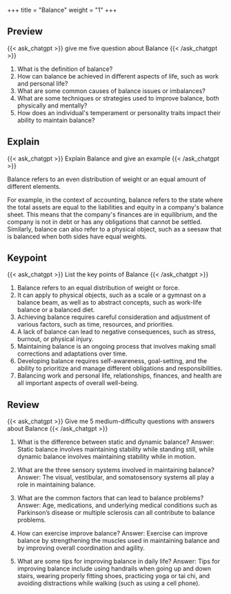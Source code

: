 +++
title = "Balance"
weight = "1"
+++
## Preview
{{< ask_chatgpt >}}
give me five question about Balance
{{< /ask_chatgpt >}}

1. What is the definition of balance?
2. How can balance be achieved in different aspects of life, such as work and personal life?
3. What are some common causes of balance issues or imbalances?
4. What are some techniques or strategies used to improve balance, both physically and mentally?
5. How does an individual's temperament or personality traits impact their ability to maintain balance?   

## Explain
{{< ask_chatgpt >}}
Explain Balance and give an example
{{< /ask_chatgpt >}}

Balance refers to an even distribution of weight or an equal amount of different elements. 

For example, in the context of accounting, balance refers to the state where the total assets are equal to the liabilities and equity in a company's balance sheet. This means that the company's finances are in equilibrium, and the company is not in debt or has any obligations that cannot be settled. Similarly, balance can also refer to a physical object, such as a seesaw that is balanced when both sides have equal weights.   

## Keypoint
{{< ask_chatgpt >}}
List the key points of Balance
{{< /ask_chatgpt >}}

1. Balance refers to an equal distribution of weight or force.
2. It can apply to physical objects, such as a scale or a gymnast on a balance beam, as well as to abstract concepts, such as work-life balance or a balanced diet.
3. Achieving balance requires careful consideration and adjustment of various factors, such as time, resources, and priorities.
4. A lack of balance can lead to negative consequences, such as stress, burnout, or physical injury.
5. Maintaining balance is an ongoing process that involves making small corrections and adaptations over time.
6. Developing balance requires self-awareness, goal-setting, and the ability to prioritize and manage different obligations and responsibilities.
7. Balancing work and personal life, relationships, finances, and health are all important aspects of overall well-being.   

## Review
{{< ask_chatgpt >}}
Give me 5 medium-difficulty questions with answers about Balance
{{< /ask_chatgpt >}}

1. What is the difference between static and dynamic balance?
Answer: Static balance involves maintaining stability while standing still, while dynamic balance involves maintaining stability while in motion.

2. What are the three sensory systems involved in maintaining balance?
Answer: The visual, vestibular, and somatosensory systems all play a role in maintaining balance.

3. What are the common factors that can lead to balance problems?
Answer: Age, medications, and underlying medical conditions such as Parkinson’s disease or multiple sclerosis can all contribute to balance problems.

4. How can exercise improve balance?
Answer: Exercise can improve balance by strengthening the muscles used in maintaining balance and by improving overall coordination and agility.

5. What are some tips for improving balance in daily life?
Answer: Tips for improving balance include using handrails when going up and down stairs, wearing properly fitting shoes, practicing yoga or tai chi, and avoiding distractions while walking (such as using a cell phone).   

